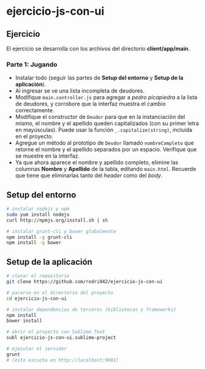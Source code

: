 # ejercicio-js-con-ui

## Ejercicio
  El ejercicio se desarrolla con los archivos del directorio **client/app/main**.

  ### Parte 1: Jugando
  - Instalar todo (seguir las partes de **Setup del entorno** y **Setup de la aplicación**).
  - Al ingresar se ve una lista incompleta de deudores.
  - Modifique `main.controller.js` para agregar a *pedro picapiedra* a la lista de deudores, y corrobore que la interfaz muestra el cambio correctamente.
  - Modifique el constructor de `Deudor` para que en la instanciación del mismo, el nombre y el apellido queden capitalizados (con su primer letra en mayúsculas). Puede usar la función `_.capitalize(string)`, incluída en el proyecto.
  - Agregue un método al prototipo de `Deudor` llamado `nombreCompleto` que retorne el nombre y el apellido separados por un espacio. Verifique que se muestre en la interfaz.
  - Ya que ahora aparece el nombre y apellido completo, elimine las columnas **Nombre** y **Apellido** de la tabla, editando `main.html`. Recuerde que tiene que eliminarlas tanto del *header* como del *body*.


## Setup del entorno

```bash
# instalar nodejs y npm
sudo yum install nodejs
curl http://npmjs.org/install.sh | sh

# instalar grunt-cli y bower globalmente
npm install -g grunt-cli
npm install -g bower
```

## Setup de la aplicación

```bash
# clonar el repositorio
git clone https://github.com/rodri042/ejercicio-js-con-ui

# pararse en el directorio del proyecto
cd ejercicio-js-con-ui

# instalar dependencias de terceros (bibliotecas y frameworks)
npm install
bower install

# abrir el proyecto con Sublime Text
subl ejercicio-js-con-ui.sublime-project

# ejecutar el servidor
grunt
# (esto escucha en http://localhost:9001)
```
